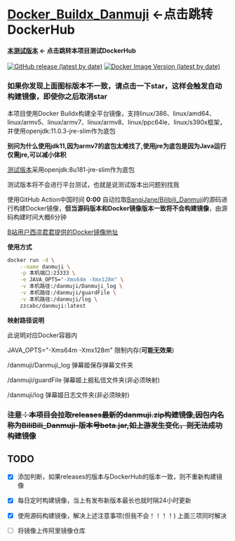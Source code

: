 # [Docker_Buildx_Danmuji](https://hub.docker.com/r/zzcabc/danmuji) <-点击跳转DockerHub

####  [本测试版本](https://hub.docker.com/r/zzcabc/danmuji-code) <- 点击跳转本项目测试DockerHub 



[![GitHub release (latest by date)](https://img.shields.io/github/v/release/BanqiJane/Bilibili_Danmuji?label=danmuji&style=flat-square)](https://github.com/BanqiJane/Bilibili_Danmuji/releases/latest) [![Docker Image Version (latest by date)](https://img.shields.io/docker/v/zzcabc/danmuji?label=DockerHub&style=flat-square)](https://hub.docker.com/r/zzcabc/danmuji/tags?page=1&ordering=last_updated)

### 如果你发现上面图标版本不一致，请点击一下star，这样会触发自动构建镜像，即使你之后取消star


本项目使用Docker Buildx构建全平台镜像，支持linux/386、linux/amd64、linux/armv5、linux/armv7、linux/armv8、linux/ppc64le、linux/s390x框架，并使用openjdk:11.0.3-jre-slim作为底包

**别问为什么使用jdk11,因为armv7的底包太难找了,使用jre为底包是因为Java运行仅需jre,可以减小体积**

[测试版本](https://hub.docker.com/r/zzcabc/danmuji-code)采用openjdk:8u181-jre-slim作为底包

测试版本将不会进行平台测试，也就是说测试版本出问题别找我


使用GitHub Action中国时间 **0:00** 自动拉取[BanqiJane/Bilibili_Danmuji](https://github.com/BanqiJane/Bilibili_Danmuji)的源码进行构建Docker镜像，**但当源码版本和Docker镜像版本一致将不会构建镜像**，由源码构建时间大概6分钟


[B站用户西凉君君提供的Docker镜像地址](https://registry.hub.docker.com/r/xilianghe/danmuji)

**使用方式**

```sh
docker run -d \
    --name danmuji \
    -p 本机端口:23333 \
    -e JAVA_OPTS="-Xms64m -Xmx128m" \
    -v 本机路径:/danmuji/Danmuji_log \
    -v 本机路径:/danmuji/guardFile \
    -v 本机路径:/danmuji/log \
    zzcabc/danmuji:latest
```

**映射路径说明** 

此说明对应Docker容器内

JAVA_OPTS="-Xms64m -Xmx128m"           限制内存(**可能无效果**)

/danmuji/Danmuji_log                   弹幕姬保存弹幕文件夹

/danmuji/guardFile                     弹幕姬上舰私信文件夹(非必须映射)

/danmuji/log                           弹幕姬日志文件夹(非必须映射)

### ~~注意：本项目会拉取releases最新的danmuji.zip构建镜像,因包内名称为BiliBili_Danmuji-版本号beta.jar,如上游发生变化，则无法成功构建镜像~~



## TODO

- [x] 添加判断，如果releases的版本与DockerHub的版本一致，则不重新构建镜像

- [x] 每日定时构建镜像，当上有发布新版本最长也就时隔24小时更新

- [x] 使用源码构建镜像，解决上述注意事项(但我不会！！！！)  上面三项同时解决

- [ ] 将镜像上传阿里镜像仓库